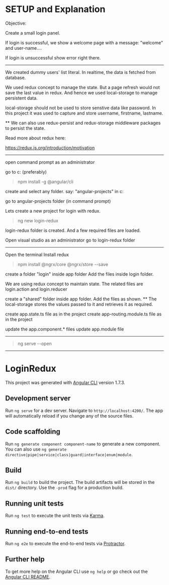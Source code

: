 # SETUP and Explanation

Objective:

Create a small login panel.

If login is successful, we show a welcome page with a message:  "welcome" and user-name....

If login is unsuccessful show error right there. 

------------------

We created dummy users' list literal. In realtime, the data is fetched from database.

We used redux concept to manage the state.
But a page refresh would not save the last value in redux. 
And hence we used local-storage to manage persistent data.

local-storage should not be used to store senstive data like password.
In this project it was used to capture and store username, firstname, lastname.

** We can also use  redux-persist and redux-storage middleware packages to persist the state. 

Read more about redux here:

https://redux.js.org/introduction/motivation


------------------------------------------------------

open command prompt as an administrator

go to c: (preferably)
> npm install -g @angular/cli


create and select any folder. say: "angular-projects" in c:

go to angular-projects folder (in command prompt)

Lets create a new project for login with redux.

> ng new login-redux

login-redux folder is created. And a few required files are loaded.


Open visual studio as an administrator
go to login-redux folder

----------------------------------
Open the terminal
Install redux

> npm install @ngrx/core @ngrx/store  --save

create a folder "login" inside app folder
Add the files inside login folder.

We are using redux concept to maintain state.
The related files are login.action and login.reducer

create a "shared" folder inside app folder. Add the files as shown.
** The local-storage stores the values passed to it and retrieves it as required.

create app.state.ts file as in the project
create app-routing.module.ts file as in the project


update the app.component.* files
update app.module file

-----


> ng serve --open



----------------------




# LoginRedux

This project was generated with [Angular CLI](https://github.com/angular/angular-cli) version 1.7.3.

## Development server

Run `ng serve` for a dev server. Navigate to `http://localhost:4200/`. The app will automatically reload if you change any of the source files.

## Code scaffolding

Run `ng generate component component-name` to generate a new component. You can also use `ng generate directive|pipe|service|class|guard|interface|enum|module`.

## Build

Run `ng build` to build the project. The build artifacts will be stored in the `dist/` directory. Use the `-prod` flag for a production build.

## Running unit tests

Run `ng test` to execute the unit tests via [Karma](https://karma-runner.github.io).

## Running end-to-end tests

Run `ng e2e` to execute the end-to-end tests via [Protractor](http://www.protractortest.org/).

## Further help

To get more help on the Angular CLI use `ng help` or go check out the [Angular CLI README](https://github.com/angular/angular-cli/blob/master/README.md).

